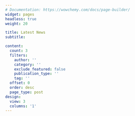 ```yaml
---
# Documentation: https://wowchemy.com/docs/page-builder/
widget: pages
headless: true
weight: 20

title: Latest News
subtitle:

content:
  count: 3
  filters:
    author: ''
    category: ''
    exclude_featured: false
    publication_type: ''
    tag: ''
  offset: 0
  order: desc
  page_type: post
design:
  view: 3
  columns: '1'
---
```


<script type="text/javascript" id="clstr_globe" src="//clustrmaps.com/globe.js?d=JuCEMpNzqyVTLQiNouHGkgVkDSUdnRYlmMt7amzdbLw"></script>
